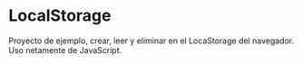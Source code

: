 # LocalStorage

Proyecto de ejemplo, crear, leer y eliminar en el LocaStorage del navegador.
Uso netamente de JavaScript.
